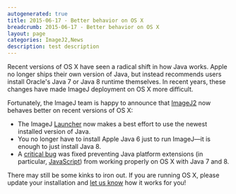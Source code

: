 ```yaml
---
autogenerated: true
title: 2015-06-17 - Better behavior on OS X
breadcrumb: 2015-06-17 - Better behavior on OS X
layout: page
categories: ImageJ2,News
description: test description
---
```


Recent versions of OS X have seen a radical shift in how Java works. Apple no longer ships their own version of Java, but instead recommends users install Oracle's Java 7 or Java 8 runtime themselves. In recent years, these changes have made ImageJ deployment on OS X more difficult.

Fortunately, the ImageJ team is happy to announce that [ImageJ2](ImageJ2 ) now behaves better on recent versions of OS X:

  - The ImageJ [Launcher](Launcher ) now makes a best effort to use the newest installed version of Java.
  - You no longer have to install Apple Java 6 just to run ImageJ—it is enough to just install Java 8.
  - A [critical bug](https://github.com/imagej/imagej-launcher/commit/4e1e688906d140c3ea6313ca2a0f9cc3b5879644) was fixed preventing Java platform extensions (in particular, [JavaScript](JavaScript )) from working properly on OS X with Java 7 and 8.

There may still be some kinks to iron out. If you are running OS X, please update your installation and [let us know](Mailing_Lists ) how it works for you\!

 

